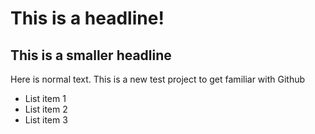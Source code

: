 # This is a headline!

## This is a smaller headline

Here is normal text.
This is a new test project to get familiar with Github

* List item 1
* List item 2
* List item 3
